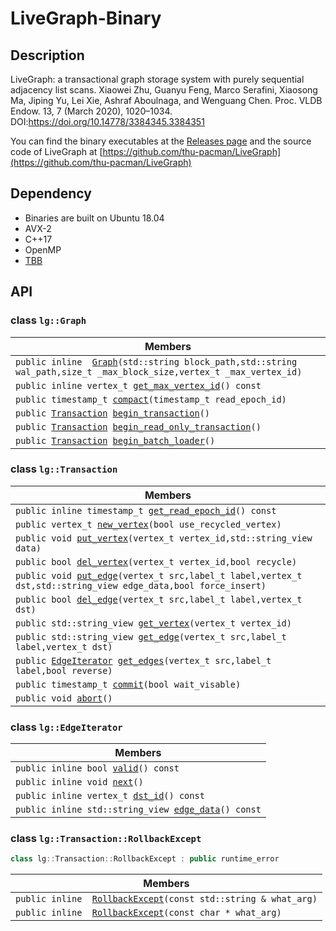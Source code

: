 # LiveGraph-Binary

## Description
LiveGraph: a transactional graph storage system with purely sequential adjacency list scans.
Xiaowei Zhu, Guanyu Feng, Marco Serafini, Xiaosong Ma, Jiping Yu, Lei Xie, Ashraf Aboulnaga, and Wenguang Chen.
Proc. VLDB Endow. 13, 7 (March 2020), 1020–1034. DOI:https://doi.org/10.14778/3384345.3384351

You can find the binary executables at the [Releases page](https://github.com/thu-pacman/LiveGraph-Binary/releases) and the source code of LiveGraph at [https://github.com/thu-pacman/LiveGraph](https://github.com/thu-pacman/LiveGraph)

## Dependency
 - Binaries are built on Ubuntu 18.04
 - AVX-2
 - C++17
 - OpenMP
 - [TBB](https://github.com/oneapi-src/oneTBB)

## API

### class `lg::Graph`

 Members                        |
--------------------------------|
`public inline  `[`Graph`](#d5/d1f/classlg_1_1Graph_1a9eaef12fb2758edf6fba991e694fc78b)`(std::string block_path,std::string wal_path,size_t _max_block_size,vertex_t _max_vertex_id)` |
`public inline vertex_t `[`get_max_vertex_id`](#d5/d1f/classlg_1_1Graph_1ae32a89731e2bb72261e46256994f50f6)`() const` |
`public timestamp_t `[`compact`](#d5/d1f/classlg_1_1Graph_1a0317d09d47305d76012beeaecbb14110)`(timestamp_t read_epoch_id)` |
`public `[`Transaction`](#de/d80/classlg_1_1Transaction)` `[`begin_transaction`](#d5/d1f/classlg_1_1Graph_1a0dc3e75cc1a569c887ed3644aa58c25d)`()` |
`public `[`Transaction`](#de/d80/classlg_1_1Transaction)` `[`begin_read_only_transaction`](#d5/d1f/classlg_1_1Graph_1a859327efb8164edb84b4cbad088ed129)`()` |
`public `[`Transaction`](#de/d80/classlg_1_1Transaction)` `[`begin_batch_loader`](#d5/d1f/classlg_1_1Graph_1a16e393872779448ceec388242e7840b9)`()` |

### class `lg::Transaction`

 Members                        |
--------------------------------|
`public inline timestamp_t `[`get_read_epoch_id`](#de/d80/classlg_1_1Transaction_1a4cfbb234332801135186637581c703bb)`() const` |
`public vertex_t `[`new_vertex`](#de/d80/classlg_1_1Transaction_1ab56133b8ed4004eab383dc4d4a1ea52c)`(bool use_recycled_vertex)` |
`public void `[`put_vertex`](#de/d80/classlg_1_1Transaction_1adae09fe945b64a309973657b55317138)`(vertex_t vertex_id,std::string_view data)` |
`public bool `[`del_vertex`](#de/d80/classlg_1_1Transaction_1a83b4e9b86c13890c8d7019778149a545)`(vertex_t vertex_id,bool recycle)` |
`public void `[`put_edge`](#de/d80/classlg_1_1Transaction_1aecf88f276f3768a5b0d01253b64ae21b)`(vertex_t src,label_t label,vertex_t dst,std::string_view edge_data,bool force_insert)` |
`public bool `[`del_edge`](#de/d80/classlg_1_1Transaction_1a5b22fa1a3b0a1e33874bfbd99755c597)`(vertex_t src,label_t label,vertex_t dst)` |
`public std::string_view `[`get_vertex`](#de/d80/classlg_1_1Transaction_1a1cd41d8828d4ad5096ded9f340f0ae24)`(vertex_t vertex_id)` |
`public std::string_view `[`get_edge`](#de/d80/classlg_1_1Transaction_1ad445ab1a95bfb81829ef3a9c1e221573)`(vertex_t src,label_t label,vertex_t dst)` |
`public `[`EdgeIterator`](#d4/d30/classlg_1_1EdgeIterator)` `[`get_edges`](#de/d80/classlg_1_1Transaction_1aaec4015431a6afd9c710b3fca427555d)`(vertex_t src,label_t label,bool reverse)` |
`public timestamp_t `[`commit`](#de/d80/classlg_1_1Transaction_1a6a3b303f8a44d7757d3b9cf8c79f23a0)`(bool wait_visable)` |
`public void `[`abort`](#de/d80/classlg_1_1Transaction_1a11db8852227f0bf3bf103483032711f5)`()` |

### class `lg::EdgeIterator`

 Members                        |
--------------------------------|
`public inline bool `[`valid`](#d4/d30/classlg_1_1EdgeIterator_1a016d207a852844281c3e4d33afb9bde5)`() const` |
`public inline void `[`next`](#d4/d30/classlg_1_1EdgeIterator_1aa3af5e0a36848a3da43791744808a534)`()` |
`public inline vertex_t `[`dst_id`](#d4/d30/classlg_1_1EdgeIterator_1a3a545a34b93fcb7a10da270d62195e05)`() const` |
`public inline std::string_view `[`edge_data`](#d4/d30/classlg_1_1EdgeIterator_1aaa5ea498742f1f244d52ef596f652f57)`() const` |

### class `lg::Transaction::RollbackExcept`

```cpp
class lg::Transaction::RollbackExcept : public runtime_error
```

 Members                        |
--------------------------------|
`public inline  `[`RollbackExcept`](#df/d6f/classlg_1_1Transaction_1_1RollbackExcept_1a5495fa81b025448e10b3f754b2065bd6)`(const std::string & what_arg)` |
`public inline  `[`RollbackExcept`](#df/d6f/classlg_1_1Transaction_1_1RollbackExcept_1a470f073f1e4a421ee91b17aa218f296d)`(const char * what_arg)` |

